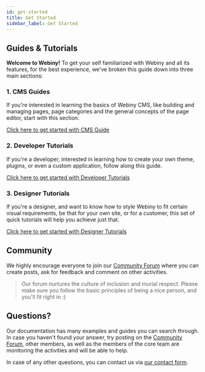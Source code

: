```yaml
---
id: get-started
title: Get Started
sidebar_label: Get Started
---
```


## Guides & Tutorials

**Welcome to Webiny!** To get your self familiarized with Webiny and all its features, for the best experience, we've broken this guide down into three main sections:

### 1. CMS Guides

If you're interested in learning the basics of Webiny CMS, like building and managing pages, page categories and the general concepts of the page editor, start with this section.

[Click here to get started with CMS Guide](/docs/cms-guides/get-started-overview)

### 2. Developer Tutorials

If you're a developer, interested in learning how to create your own theme, plugins, or even a custom application, follow along this guide.

[Click here to get started with Developer Tutorials](/docs/developer-tutorials/developer-get-started)

### 3. Designer Tutorials

If you're a designer, and want to know how to style Webiny to fit certain visual requirements, be that for your own site, or for a customer, this set of quick tutorials will help you achieve just that.

[Click here to get started with Designer Tutorials](/docs/designer-tutorials/designer-get-started)

## Community

We highly encourage everyone to join our [Community Forum](https://community.webiny.com/) where you can create posts, ask for feedback and comment on other activities.

> Our forum nurtures the culture of inclusion and murial respect. Please make sure you follow the basic principles of being a nice person, and you'll fit right in :)

## Questions?

Our documentation has many examples and guides you can search through. In case you haven't found your answer, try posting on the [Community Forum](https://community.webiny.com/), other members, as well as the members of the core team are monitoring the activities and will be able to help.

In case of any other questions, you can contact us via [our contact form](https://webiny.com/contact-us).
